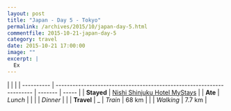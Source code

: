 ```yaml
---
layout: post
title: "Japan - Day 5 - Tokyo"
permalink: /archives/2015/10/japan-day-5.html
commentfile: 2015-10-21-japan-day-5
category: travel
date: 2015-10-21 17:00:00
image: ""
excerpt: |
  Ex
---
```


|            |                                                                       |
| ---------- | --------------------------------------------------------------------- | ------- | ----- |
| **Stayed** | [Nishi Shinjuku Hotel MyStays](https://goo.gl/maps/yZJZ8JhMc4kxGW3T8) |
| **Ate**    | _Lunch_                                                               |         |
|            | _Dinner_                                                              |         |
| **Travel** | \_                                                                    | _Train_ | 68 km |
|            | _Walking_                                                             | 7.7 km  |
